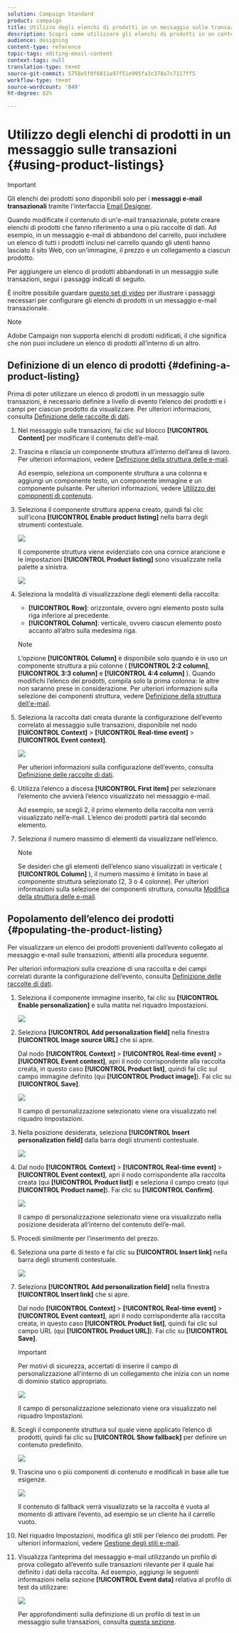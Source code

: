 ```yaml
---
solution: Campaign Standard
product: campaign
title: Utilizzo degli elenchi di prodotti in un messaggio sulle transazioni
description: Scopri come utilizzare gli elenchi di prodotti in un contenuto di messaggi transazionali.
audience: designing
content-type: reference
topic-tags: editing-email-content
context-tags: null
translation-type: tm+mt
source-git-commit: 5758e5f0f6811a97f51e995fa3c378a7c7117ff5
workflow-type: tm+mt
source-wordcount: '849'
ht-degree: 82%

---
```



# Utilizzo degli elenchi di prodotti in un messaggio sulle transazioni {#using-product-listings}

>[!IMPORTANT]
>
>Gli elenchi dei prodotti sono disponibili solo per i **messaggi e-mail transazionali** tramite l&#39;interfaccia [Email Designer](../../designing/using/designing-content-in-adobe-campaign.md#email-designer-interface).

Quando modificate il contenuto di un&#39;e-mail transazionale, potete creare elenchi di prodotti che fanno riferimento a una o più raccolte di dati. Ad esempio, in un messaggio e-mail di abbandono del carrello, puoi includere un elenco di tutti i prodotti inclusi nel carrello quando gli utenti hanno lasciato il sito Web, con un&#39;immagine, il prezzo e un collegamento a ciascun prodotto.

Per aggiungere un elenco di prodotti abbandonati in un messaggio sulle transazioni, segui i passaggi indicati di seguito.

È inoltre possibile guardare [questo set di video](https://experienceleague.adobe.com/docs/campaign-standard-learn/tutorials/designing-content/product-listings-in-transactional-email.html?lang=en#configure-product-listings-in-transactional-emails) per illustrare i passaggi necessari per configurare gli elenchi di prodotti in un messaggio e-mail transazionale.

>[!NOTE]
>
>Adobe Campaign non supporta elenchi di prodotti nidificati, il che significa che non puoi includere un elenco di prodotti all’interno di un altro.

## Definizione di un elenco di prodotti {#defining-a-product-listing}

Prima di poter utilizzare un elenco di prodotti in un messaggio sulle transazioni, è necessario definire a livello di evento l’elenco dei prodotti e i campi per ciascun prodotto da visualizzare. Per ulteriori informazioni, consulta [Definizione delle raccolte di dati](../../channels/using/configuring-transactional-event.md#defining-data-collections).

1. Nel messaggio sulle transazioni, fai clic sul blocco **[!UICONTROL Content]** per modificare il contenuto dell’e-mail.
1. Trascina e rilascia un componente struttura all’interno dell’area di lavoro. Per ulteriori informazioni, vedere [Definizione della struttura delle e-mail](../../designing/using/designing-from-scratch.md#defining-the-email-structure).

   Ad esempio, seleziona un componente struttura a una colonna e aggiungi un componente testo, un componente immagine e un componente pulsante. Per ulteriori informazioni, vedere [Utilizzo dei componenti di contenuto](../../designing/using/designing-from-scratch.md#about-content-components).

1. Seleziona il componente struttura appena creato, quindi fai clic sull’icona **[!UICONTROL Enable product listing]** nella barra degli strumenti contestuale.

   ![](assets/message-center_loop_create.png)

   Il componente struttura viene evidenziato con una cornice arancione e le impostazioni **[!UICONTROL Product listing]** sono visualizzate nella palette a sinistra.

   ![](assets/message-center_loop_palette.png)

1. Seleziona la modalità di visualizzazione degli elementi della raccolta:

   * **[!UICONTROL Row]**: orizzontale, ovvero ogni elemento posto sulla riga inferiore al precedente.
   * **[!UICONTROL Column]**: verticale, ovvero ciascun elemento posto accanto all’altro sulla medesima riga.

   >[!NOTE]
   >
   >L’opzione **[!UICONTROL Column]** è disponibile solo quando è in uso un componente struttura a più colonne ( **[!UICONTROL 2:2 column]**, **[!UICONTROL 3:3 column]** e **[!UICONTROL 4:4 column]** ). Quando modifichi l’elenco dei prodotti, compila solo la prima colonna: le altre non saranno prese in considerazione. Per ulteriori informazioni sulla selezione dei componenti struttura, vedere [Definizione della struttura dell&#39;e-mail](../../designing/using/designing-from-scratch.md#defining-the-email-structure).

1. Seleziona la raccolta dati creata durante la configurazione dell’evento correlato al messaggio sulle transazioni, disponibile nel nodo **[!UICONTROL Context]** > **[!UICONTROL Real-time event]** > **[!UICONTROL Event context]**.

   ![](assets/message-center_loop_selection.png)

   Per ulteriori informazioni sulla configurazione dell’evento, consulta [Definizione delle raccolte di dati](../../channels/using/configuring-transactional-event.md#defining-data-collections).

1. Utilizza l’elenco a discesa **[!UICONTROL First item]** per selezionare l’elemento che avvierà l’elenco visualizzato nel messaggio e-mail.

   Ad esempio, se scegli 2, il primo elemento della raccolta non verrà visualizzato nell’e-mail. L’elenco dei prodotti partirà dal secondo elemento.

1. Seleziona il numero massimo di elementi da visualizzare nell’elenco.

   >[!NOTE]
   >
   >Se desideri che gli elementi dell’elenco siano visualizzati in verticale ( **[!UICONTROL Column]** ), il numero massimo è limitato in base al componente struttura selezionato (2, 3 o 4 colonne). Per ulteriori informazioni sulla selezione dei componenti struttura, consulta [Modifica della struttura delle e-mail](../../designing/using/designing-from-scratch.md#defining-the-email-structure).

## Popolamento dell’elenco dei prodotti {#populating-the-product-listing}

Per visualizzare un elenco dei prodotti provenienti dall’evento collegato al messaggio e-mail sulle transazioni, attieniti alla procedura seguente.

Per ulteriori informazioni sulla creazione di una raccolta e dei campi correlati durante la configurazione dell’evento, consulta [Definizione delle raccolte di dati](../../channels/using/configuring-transactional-event.md#defining-data-collections).

1. Seleziona il componente immagine inserito, fai clic su **[!UICONTROL Enable personalization]** e sulla matita nel riquadro Impostazioni.

   ![](assets/message-center_loop_image.png)

1. Seleziona **[!UICONTROL Add personalization field]** nella finestra **[!UICONTROL Image source URL]** che si apre.

   Dal nodo **[!UICONTROL Context]** > **[!UICONTROL Real-time event]** > **[!UICONTROL Event context]**, apri il nodo corrispondente alla raccolta creata, in questo caso **[!UICONTROL Product list]**, quindi fai clic sul campo immagine definito (qui **[!UICONTROL Product image]**). Fai clic su **[!UICONTROL Save]**.

   ![](assets/message-center_loop_product-image.png)

   Il campo di personalizzazione selezionato viene ora visualizzato nel riquadro Impostazioni.

1. Nella posizione desiderata, seleziona **[!UICONTROL Insert personalization field]** dalla barra degli strumenti contestuale.

   ![](assets/message-center_loop_product.png)

1. Dal nodo **[!UICONTROL Context]** > **[!UICONTROL Real-time event]** > **[!UICONTROL Event context]**, apri il nodo corrispondente alla raccolta creata (qui **[!UICONTROL Product list]**) e seleziona il campo creato (qui **[!UICONTROL Product name]**). Fai clic su **[!UICONTROL Confirm]**.

   ![](assets/message-center_loop_product_node.png)

   Il campo di personalizzazione selezionato viene ora visualizzato nella posizione desiderata all’interno del contenuto dell’e-mail.

1. Procedi similmente per l’inserimento del prezzo.
1. Seleziona una parte di testo e fai clic su **[!UICONTROL Insert link]** nella barra degli strumenti contestuale.

   ![](assets/message-center_loop_link_insert.png)

1. Seleziona **[!UICONTROL Add personalization field]** nella finestra **[!UICONTROL Insert link]** che si apre.

   Dal nodo **[!UICONTROL Context]** > **[!UICONTROL Real-time event]** > **[!UICONTROL Event context]**, apri il nodo corrispondente alla raccolta creata, in questo caso **[!UICONTROL Product list]**, quindi fai clic sul campo URL (qui **[!UICONTROL Product URL]**). Fai clic su **[!UICONTROL Save]**.

   >[!IMPORTANT]
   >
   >Per motivi di sicurezza, accertati di inserire il campo di personalizzazione all’interno di un collegamento che inizia con un nome di dominio statico appropriato.

   ![](assets/message-center_loop_link_select.png)

   Il campo di personalizzazione selezionato viene ora visualizzato nel riquadro Impostazioni.

1. Scegli il componente struttura sul quale viene applicato l’elenco di prodotti, quindi fai clic su **[!UICONTROL Show fallback]** per definire un contenuto predefinito.

   ![](assets/message-center_loop_fallback_show.png)

1. Trascina uno o più componenti di contenuto e modificali in base alle tue esigenze.

   ![](assets/message-center_loop_fallback.png)

   Il contenuto di fallback verrà visualizzato se la raccolta è vuota al momento di attivare l’evento, ad esempio se un cliente ha il carrello vuoto.

1. Nel riquadro Impostazioni, modifica gli stili per l’elenco dei prodotti. Per ulteriori informazioni, vedere [Gestione degli stili e-mail](../../designing/using/styles.md).
1. Visualizza l’anteprima del messaggio e-mail utilizzando un profilo di prova collegato all’evento sulle transazioni rilevante per il quale hai definito i dati della raccolta. Ad esempio, aggiungi le seguenti informazioni nella sezione **[!UICONTROL Event data]** relativa al profilo di test da utilizzare:

   ![](assets/message-center_loop_test-profile_payload.png)

   Per approfondimenti sulla definizione di un profilo di test in un messaggio sulle transazioni, consulta [questa sezione](../../channels/using/testing-transactional-message.md#defining-specific-test-profile).
